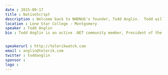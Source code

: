 ```yaml
---
date : 2015-09-17
title : NativeScript
description : Welcome back to NHDNUG's founder, Todd Anglin.  Todd will be talking about NativeScript as part of &lt;a href="https://www.nativescript.org/summerofnativescript"&gt;Summer of NativeScript&lt;/a&gt;
location : Lone Star College - Montgomery
speaker : Todd Anglin
bio : Todd Anglin is an active .NET community member, President of the North Houston .NET User Group, an O’Reilly author, Microsoft MVP and Telerik's Chief Evangelist. At Telerik, Todd is responsible for educating Telerik's global community of developers and helping ensure Telerik's products serve the needs of .NET developers around the world. In the general .NET community, Todd is an active author and speaker, focusing primarily on ASP.NET and Silverlight. You can find him online at http://telerikwatch.com. 

speakerurl : http://telerikwatch.com
email : anglin@telerik.com
twitter : toddanglin
sponsor : 
logo : 
---
```

